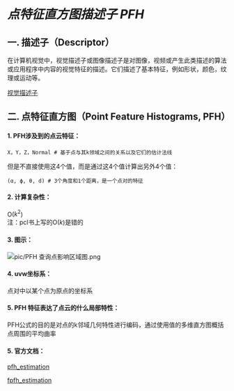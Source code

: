 # ***点特征直方图描述子 PFH***

## **一. 描述子（Descriptor）**

在计算机视觉中，视觉描述子或图像描述子是对图像，视频或产生此类描述的算法或应用程序中内容的视觉特征的描述。它们描述了基本特征，例如形状，颜色，纹理或运动等。

[视觉描述子](https://en.wikipedia.org/wiki/Visual_descriptor)

## **二. 点特征直方图（Point Feature Histograms, PFH）**

#### 1. PFH涉及到的点云特征：  
```X，Y，Z，Normal # 基于点与其k领域之间的关系以及它们的估计法线 ```  
  
但是不直接使用这4个值，而是通过这4个值计算出另外4个值：  

```(α, ϕ, θ, d) # 3个角度和1个距离，是一个点对的特征```

#### 2. 计算复杂性：
O($k^2$)  
注：pcl书上写的O($k$)是错的

#### 3. 图示：
![pic/PFH 查询点影响区域图.png](pic/bc14cbf6-c528-47b2-a6c1-9a5c668efb54.png)

#### 4. uvw坐标系：
点对中以某个点为原点的坐标系

#### 5. PFH 特征表达了点云的什么局部特性：
PFH公式的目的是对点的k邻域几何特性进行编码，通过使用值的多维直方图概括点周围的平均曲率


#### 5. 官方文档：
[pfh_estimation](https://www.notion.so/d01420696797457ab966d6012be3b710#d0fe4dbd108641b39cdcc70e1169e444)

[fpfh_estimation](https://www.notion.so/d01420696797457ab966d6012be3b710#e69045f9779742169a416e8468442783)
